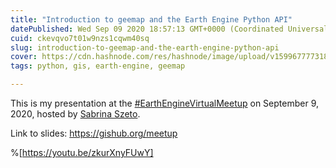 ```yaml
---
title: "Introduction to geemap and the Earth Engine Python API"
datePublished: Wed Sep 09 2020 18:57:13 GMT+0000 (Coordinated Universal Time)
cuid: ckevqvo7t01w9nzs1cqwm40sq
slug: introduction-to-geemap-and-the-earth-engine-python-api
cover: https://cdn.hashnode.com/res/hashnode/image/upload/v1599677773180/LX2JQ1p0O.png
tags: python, gis, earth-engine, geemap

---
```


This is my presentation at the [#EarthEngineVirtualMeetup](https://twitter.com/hashtag/EarthEngineVirtualMeetup) on September 9, 2020, hosted by [Sabrina Szeto](https://sabrinaszeto.com/earth-engine-virtual-meetup). 

Link to slides: <https://gishub.org/meetup>

%[https://youtu.be/zkurXnyFUwY]